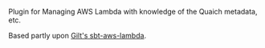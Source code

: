 Plugin for Managing AWS Lambda with knowledge of the Quaich metadata, etc.

Based partly upon [Gilt's sbt-aws-lambda](https://github.com/gilt/sbt-aws-lambda).
